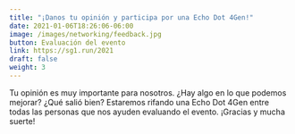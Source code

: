 ```yaml
---
title: "¡Danos tu opinión y participa por una Echo Dot 4Gen!"
date: 2021-01-06T18:26:06-06:00
image: /images/networking/feedback.jpg
button: Evaluación del evento
link: https://sg1.run/2021
draft: false
weight: 3
---
```


Tu opinión es muy importante para nosotros. ¿Hay algo en lo que podemos mejorar? ¿Qué salió bien?
Estaremos rifando una Echo Dot 4Gen entre todas las personas que nos ayuden evaluando el evento.
¡Gracias y mucha suerte!